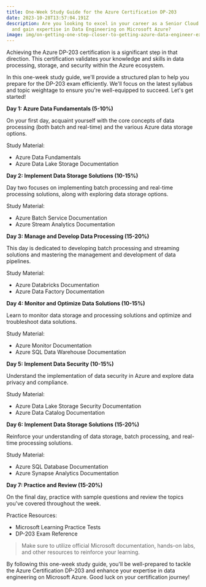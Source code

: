 ```yaml
---
title: One-Week Study Guide for the Azure Certification DP-203
date: 2023-10-28T13:57:04.191Z
description: Are you looking to excel in your career as a Senior Cloud Engineer
  and gain expertise in Data Engineering on Microsoft Azure?
image: img/on-getting-one-step-closer-to-getting-azure-data-engineer-exam-certfied.png
---
```

 Achieving the Azure DP-203 certification is a significant step in that direction. This certification validates your knowledge and skills in data processing, storage, and security within the Azure ecosystem.



In this one-week study guide, we'll provide a structured plan to help you prepare for the DP-203 exam efficiently. We'll focus on the latest syllabus and topic weightage to ensure you're well-equipped to succeed. Let's get started!



**Day 1: Azure Data Fundamentals (5-10%)**

On your first day, acquaint yourself with the core concepts of data processing (both batch and real-time) and the various Azure data storage options.



Study Material:

* Azure Data Fundamentals
* Azure Data Lake Storage Documentation

**Day 2: Implement Data Storage Solutions (10-15%)**

Day two focuses on implementing batch processing and real-time processing solutions, along with exploring data storage options.



Study Material:

* Azure Batch Service Documentation
* Azure Stream Analytics Documentation

**Day 3: Manage and Develop Data Processing (15-20%)**

This day is dedicated to developing batch processing and streaming solutions and mastering the management and development of data pipelines.



Study Material:

* Azure Databricks Documentation
* Azure Data Factory Documentation

**Day 4: Monitor and Optimize Data Solutions (10-15%)**

Learn to monitor data storage and processing solutions and optimize and troubleshoot data solutions.



Study Material:

* Azure Monitor Documentation
* Azure SQL Data Warehouse Documentation

**Day 5: Implement Data Security (10-15%)**

Understand the implementation of data security in Azure and explore data privacy and compliance.



Study Material:

* Azure Data Lake Storage Security Documentation
* Azure Data Catalog Documentation

**Day 6: Implement Data Storage Solutions (15-20%)**

Reinforce your understanding of data storage, batch processing, and real-time processing solutions.



Study Material:

* Azure SQL Database Documentation
* Azure Synapse Analytics Documentation

**Day 7: Practice and Review (15-20%)**

On the final day, practice with sample questions and review the topics you've covered throughout the week.



Practice Resources:

* Microsoft Learning Practice Tests
* DP-203 Exam Reference

> Make sure to utilize official Microsoft documentation, hands-on labs, and other resources to reinforce your learning.



By following this one-week study guide, you'll be well-prepared to tackle the Azure Certification DP-203 and enhance your expertise in data engineering on Microsoft Azure. Good luck on your certification journey!